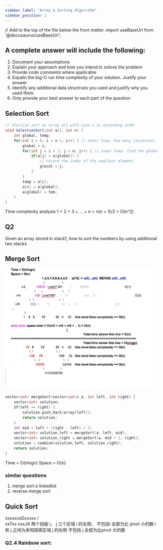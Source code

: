 ```yaml
---
sidebar_label: "Array & Sorting Algorithm"
sidebar_position: 1
---
```

// Add to the top of the file below the front matter.
import useBaseUrl from '@docusaurus/useBaseUrl';

## A complete answer will include the following:
1. Document your assumptions
2. Explain your approach and how you intend to solove the problem
3. Provide code comments where applicable
4. Expalin the big-O run time complexity of your solution. Justify your answer
5. Identify any additional data structrues you used and justify why you used them.
6. Only provide your best answer to each part of the question

## Selection Sort
```java
// slection sort an array a[] with size n in ascending order
void SelectionSort(int a[], int n) {
    int global, temp;
    for(int i = 0; i < n-1; i++) { // outer loop: how many iterations
        global = i;
        for(int j = i + 1; j < n; j++) { // inner loop: find the global min from the rest elements
            if(a[j] < a[global]) {
                // record the index of the smallest element.
                glocal = j;
            }
        }
        temp = a[i];
        a[i] = a[global];
        a[global] = tem; 
    }
}
```
Time complexity analysis
1 + 2 + 3 + ... + n = n(n + 1)/2 = O(n^2)

## Q2 
Given an array stored in stack1, how to sort the numbers by using additional two stacks

## Merge Sort
![mergesort](/img/lai/class1_mergesort.png)
<!-- <img alt="Docusaurus with Keytar" src={useBaseUrl('/img/lai/class1_mergesort.png')} > -->

```cpp
vector<int> mergeSort(vector<int>& a, int left, int right) {
    vector<int> solution;
    if(left == right) {
        solution.push_back(array[left]);
        return solution;
    }
    int mid = left + (right - left) / 2;
    vector<int> solution_left = mergeSort(a, left, mid);
    vector<int> solution_right = mergeSort(a, mid + 1, right);
    solution = combine(solution_left, solution_right);
    return solution;
}
```
Time = O(nlogn)
Space = O(n)

### similar questions
1. merge sort a linkedlist
2. reverse merge sort

## Quick Sort
xxxxxxxDxxxxx
   /      \
xxTxx     xxxJX
两个挡板 i， j 三个区域
 i 的左侧， 不包括i 全部为比 pivot 小的数
 i 和 j 之间为未知探索区域
 j 的右侧 不包括 j 全部为比pivot 大的数

### Q2.4 Rainbow sort: